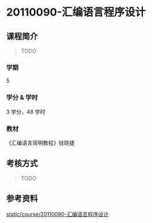 # 20110090-汇编语言程序设计

## 课程简介

> TODO

### 学期

5

### 学分 & 学时

3 学分，48 学时

### 教材

《汇编语言简明教程》钱晓捷

## 考核方式

> TODO

## 参考资料

[static/course/20110090-汇编语言程序设计](https://github.com/rurumuri/ysuse-2022/tree/master/static/course/20110090-%E6%B1%87%E7%BC%96%E8%AF%AD%E8%A8%80%E7%A8%8B%E5%BA%8F%E8%AE%BE%E8%AE%A1)